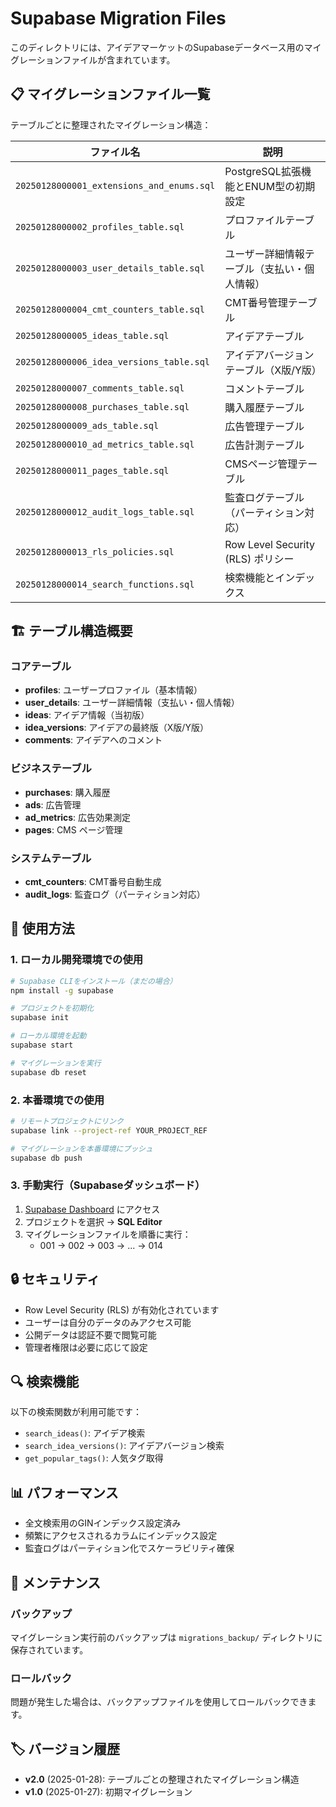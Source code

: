 # Supabase Migration Files

このディレクトリには、アイデアマーケットのSupabaseデータベース用のマイグレーションファイルが含まれています。

## 📋 マイグレーションファイル一覧

テーブルごとに整理されたマイグレーション構造：

| ファイル名 | 説明 |
|-----------|------|
| `20250128000001_extensions_and_enums.sql` | PostgreSQL拡張機能とENUM型の初期設定 |
| `20250128000002_profiles_table.sql` | プロファイルテーブル |
| `20250128000003_user_details_table.sql` | ユーザー詳細情報テーブル（支払い・個人情報） |
| `20250128000004_cmt_counters_table.sql` | CMT番号管理テーブル |
| `20250128000005_ideas_table.sql` | アイデアテーブル |
| `20250128000006_idea_versions_table.sql` | アイデアバージョンテーブル（X版/Y版） |
| `20250128000007_comments_table.sql` | コメントテーブル |
| `20250128000008_purchases_table.sql` | 購入履歴テーブル |
| `20250128000009_ads_table.sql` | 広告管理テーブル |
| `20250128000010_ad_metrics_table.sql` | 広告計測テーブル |
| `20250128000011_pages_table.sql` | CMSページ管理テーブル |
| `20250128000012_audit_logs_table.sql` | 監査ログテーブル（パーティション対応） |
| `20250128000013_rls_policies.sql` | Row Level Security (RLS) ポリシー |
| `20250128000014_search_functions.sql` | 検索機能とインデックス |

## 🏗️ テーブル構造概要

### コアテーブル
- **profiles**: ユーザープロファイル（基本情報）
- **user_details**: ユーザー詳細情報（支払い・個人情報）
- **ideas**: アイデア情報（当初版）
- **idea_versions**: アイデアの最終版（X版/Y版）
- **comments**: アイデアへのコメント

### ビジネステーブル
- **purchases**: 購入履歴
- **ads**: 広告管理
- **ad_metrics**: 広告効果測定
- **pages**: CMS ページ管理

### システムテーブル
- **cmt_counters**: CMT番号自動生成
- **audit_logs**: 監査ログ（パーティション対応）

## 🚀 使用方法

### 1. ローカル開発環境での使用

```bash
# Supabase CLIをインストール（まだの場合）
npm install -g supabase

# プロジェクトを初期化
supabase init

# ローカル環境を起動
supabase start

# マイグレーションを実行
supabase db reset
```

### 2. 本番環境での使用

```bash
# リモートプロジェクトにリンク
supabase link --project-ref YOUR_PROJECT_REF

# マイグレーションを本番環境にプッシュ
supabase db push
```

### 3. 手動実行（Supabaseダッシュボード）

1. [Supabase Dashboard](https://app.supabase.com) にアクセス
2. プロジェクトを選択 → **SQL Editor**
3. マイグレーションファイルを順番に実行：
   - 001 → 002 → 003 → ... → 014

## 🔒 セキュリティ

- Row Level Security (RLS) が有効化されています
- ユーザーは自分のデータのみアクセス可能
- 公開データは認証不要で閲覧可能
- 管理者権限は必要に応じて設定

## 🔍 検索機能

以下の検索関数が利用可能です：

- `search_ideas()`: アイデア検索
- `search_idea_versions()`: アイデアバージョン検索
- `get_popular_tags()`: 人気タグ取得

## 📊 パフォーマンス

- 全文検索用のGINインデックス設定済み
- 頻繁にアクセスされるカラムにインデックス設定
- 監査ログはパーティション化でスケーラビリティ確保

## 🔧 メンテナンス

### バックアップ
マイグレーション実行前のバックアップは `migrations_backup/` ディレクトリに保存されています。

### ロールバック
問題が発生した場合は、バックアップファイルを使用してロールバックできます。

## 🏷️ バージョン履歴

- **v2.0** (2025-01-28): テーブルごとの整理されたマイグレーション構造
- **v1.0** (2025-01-27): 初期マイグレーション